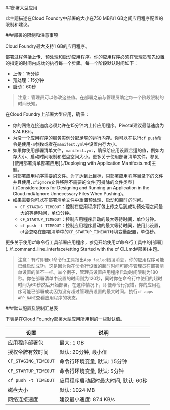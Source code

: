 ##部署大型应用

此主题描述在Cloud Foundry中部署的大小在750 MB和1 GB之间应用程序配置的限制和建议。

###部署的限制和注意事项

Cloud Foundry最大支持1 GB的应用程序。

部署过程包括上传、预处理和启动应用程序。你的应用程序必须在管理员预先设置的指定的时间内成功的执行每一个步骤。每一个阶段默认时间如下：

* 上传：15分钟
* 预处理：15分钟
* 启动：60秒

>注意：管理员可以修改这些值。在部署之前与管理员确定每一个阶段限制的时间长短。

在Cloud Foundry上部署大型应用，确保：

* 你的网络连接速度必须允许在15分钟内上传应用程序。Pivotal建议最低速度为874 KB/s。
* 为没一个应用程序的服务实例分配足够的运行内存。你可以在执行```cf push```命令是使用```-m```参数或者在```manifest.yml```中设置内存大小。
* 如果你使用部署清单文件，```manifest.yml```，确保给应用设置合适的值，例如内存大小、启动时间限制和磁盘空间大小。更多关于使用部署清单文件，参见[使用部署清单部署应用](./Deploying with Application Manifests.md)主题。
* 只部署应用程序需要的文件。为了达到此目标，只部署应用程序目录下的文件并且使用```.cfignore```文件移除不需要的文件[可排除的文件类型](./Considerations for Designing and Running an Application in the Cloud.md#Ignore Unnecessary Files When Pushing)。
* 如果需要你可以在部署清单文件中重置预处理、启动和超时的时间。
	* ```CF_STAGING_TIMEOUT```：控制在应用程序打包上传之后到成功预处理之间最大的等待时间，单位分钟。
	* ```CF_STARTUP_TIMEOUT```：控制应用程序启动的最大等待时间，单位分钟。
	* ```cf push -t TIMEOUT```：控制应用程序启动的最大等待时间，使用此设置，cf会忽略在部署清单中的```CF_STARTUP_TIMEOUT```环境变量配置，单位秒。

更多关于使用cf命令行工具部署应用程序，参见开始使用cf命令行工具中的[部署](../f_command_line_interface/etting Started with the cf CLI.md#部署)主题。
>注意：有时即便cf命令行工具报出```App failed```错误消息，你的应用程序可能已经启动成功，这是因为你在命令行设置的超时时间可能与管理员在部署清单设置的值不一样。举个例子，管理员设置应用程序启动时间限制为180秒。你在部署清单中设置的时间则为120秒，同时你在命令行中使用的超时时间为60秒然后开始部署。在这种情况下，即便命令行报错，你的应用程序可能已部署成功因为没有超过管理员设置的最大时间。执行```cf apps APP_NAME```查看应用程序的状态。

###默认配置及限制汇总表

下表是在Cloud Foundry部署大型应用所用到的一些默认值。

| **设置**  | **说明** |
| ------------- | ------------- |
| 应用程序部署包  | 最大: 1 GB  |
| 授权令牌有效时间  | 默认: 20分钟, 最小值  |
| ```CF_STAGING_TIMEOUT```  | 命令行环境变量, 默认: 15分钟  |
| ```CF_STARTUP_TIMEOUT```  | 命令行环境变量, 默认: 5分钟  |
| ```cf push -t TIMEOUT```  | 应用程序启动超时最大时间, 默认: 60秒  |
| 磁盘大小  | 默认: 1024 MB  |
| 网络连接速度  | 建议最小速度: 874 KB/s  |

